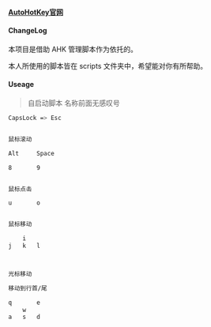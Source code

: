 #### [AutoHotKey官网](https://www.autohotkey.com/)

#### ChangeLog
本项目是借助 AHK 管理脚本作为依托的。  

本人所使用的脚本皆在 scripts 文件夹中，希望能对你有所帮助。

#### Useage
> 自启动脚本 名称前面无感叹号
```bash
CapsLock => Esc


鼠标滚动

Alt		Space

8		9 


鼠标点击

u 		o


鼠标移动

​	 i   
j	k 	l



光标移动

移动到行首/尾

q		e 
​	 w	
a	s	d

```
